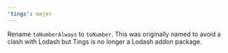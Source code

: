 ```yaml
---
'tings': major
---
```


Rename `toNumberAlways` to `toNumber`. This was originally named to avoid a
clash with Lodash but Tings is no longer a Lodash addon package.
